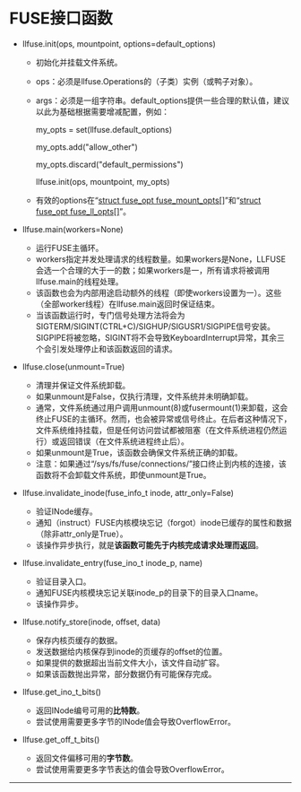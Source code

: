 # FUSE接口函数
- llfuse.init(ops, mountpoint, options=default_options)
  - 初始化并挂载文件系统。
  - ops：必须是llfuse.Operations的（子类）实例（或鸭子对象）。
  - args：必须是一组字符串。default_options提供一些合理的默认值，建议以此为基础根据需要增减配置，例如：

	my_opts = set(llfuse.default_options)

	my_opts.add("allow_other")

	my_opts.discard("default_permissions")

	llfuse.init(ops, mountpoint, my_opts)

  - 有效的options在“[struct fuse_opt fuse_mount_opts[]][0]”和“[struct fuse_opt fuse_ll_opts[]][1]”。

- llfuse.main(workers=None)
  - 运行FUSE主循环。
  - workers指定并发处理请求的线程数量。如果workers是None，LLFUSE会选一个合理的大于一的数；如果workers是一，所有请求将被调用llfuse.main的线程处理。
  - 该函数也会为内部用途启动额外的线程（即使workers设置为一）。这些（全部worker线程）在llfuse.main返回时保证结束。
  - 当该函数运行时，专门信号处理方法将会为SIGTERM/SIGINT(CTRL+C)/SIGHUP/SIGUSR1/SIGPIPE信号安装。SIGPIPE将被忽略，SIGINT将不会导致KeyboardInterrupt异常，其余三个会引发处理停止和该函数返回的请求。

- llfuse.close(unmount=True)
  - 清理并保证文件系统卸载。
  - 如果unmount是False，仅执行清理，文件系统并未明确卸载。
  - 通常，文件系统通过用户调用unmount(8)或fusermount(1)来卸载，这会终止FUSE的主循环。然而，也会被异常或信号终止。在后者这种情况下，文件系统维持挂载，但是任何访问尝试都被阻塞（在文件系统进程仍然运行）或返回错误（在文件系统进程终止后）。
  - 如果unmount是True，该函数会确保文件系统正确的卸载。
  - 注意：如果通过“/sys/fs/fuse/connections/”接口终止到内核的连接，该函数将不会卸载文件系统，即使unmount是True。

- llfuse.invalidate_inode(fuse_info_t inode, attr_only=False)
  - 验证INode缓存。
  - 通知（instruct）FUSE内核模块忘记（forgot）inode已缓存的属性和数据（除非attr_only是True）。
  - 该操作异步执行，就是**该函数可能先于内核完成请求处理而返回**。

- llfuse.invalidate_entry(fuse_ino_t inode_p, name)
  - 验证目录入口。
  - 通知FUSE内核模块忘记关联inode_p的目录下的目录入口name。
  - 该操作异步。

- llfuse.notify_store(inode, offset, data)
  - 保存内核页缓存的数据。
  - 发送数据给内核保存到inode的页缓存的offset的位置。
  - 如果提供的数据超出当前文件大小，该文件自动扩容。
  - 如果该函数抛出异常，部分数据仍有可能保存完成。

- llfuse.get_ino_t_bits()
  - 返回INode编号可用的**比特数**。
  - 尝试使用需要更多字节的INode值会导致OverflowError。

- llfuse.get_off_t_bits()
  - 返回文件偏移可用的**字节数**。
  - 尝试使用需要更多字节表达的值会导致OverflowError。

---
[0]: https://github.com/libfuse/libfuse/blob/master/lib/mount.c#L82
[1]: https://github.com/libfuse/libfuse/blob/master/lib/fuse_lowlevel.c#L2626
